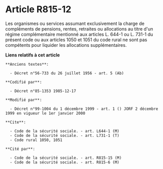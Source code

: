 # Article R815-12

Les organismes ou services assumant exclusivement la charge de compléments de pensions, rentes, retraites ou allocations au
titre d'un régime complémentaire mentionné aux articles L. 644-1 ou L. 731-1 du présent code ou aux articles 1050 et 1051 du
code rural ne sont pas compétents pour liquider les allocations supplémentaires.

**Liens relatifs à cet article**

	**Anciens textes**:

	  - Décret n°56-733 du 26 juillet 1956 - art. 5 (Ab)

	**Codifié par**:

	  - Décret n°85-1353 1985-12-17

	**Modifié par**:

	  - Décret n°99-1004 du 1 décembre 1999 - art. 1 () JORF 2 décembre 1999 en vigueur le 1er janvier 2000

	**Cite**:

	  - Code de la sécurité sociale. - art. L644-1 (M)
	  - Code de la sécurité sociale. - art. L731-1 (T)
	  - Code rural 1050, 1051

	**Cité par**:

	  - Code de la sécurité sociale. - art. R815-15 (M)
	  - Code de la sécurité sociale. - art. R815-6 (M)
